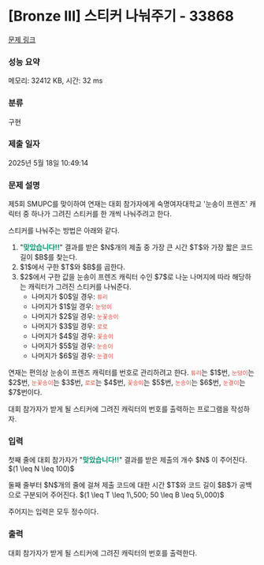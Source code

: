 # [Bronze III] 스티커 나눠주기 - 33868 

[문제 링크](https://www.acmicpc.net/problem/33868) 

### 성능 요약

메모리: 32412 KB, 시간: 32 ms

### 분류

구현

### 제출 일자

2025년 5월 18일 10:49:14

### 문제 설명

<p>제5회 SMUPC를 맞이하여 연재는 대회 참가자에게 숙명여자대학교 '눈송이 프렌즈' 캐릭터 중 하나가 그려진 스티커를 한 개씩 나눠주려고 한다.</p>

<p>스티커를 나눠주는 방법은 아래와 같다.</p>

<ol>
	<li>"<span style="color:#009874;"><strong>맞았습니다!!</strong></span>" 결과를 받은 $N$개의 제출 중 가장 큰 시간 $T$와 가장 짧은 코드 길이 $B$를 찾는다.</li>
	<li>$1$에서 구한 $T$와 $B$를 곱한다.</li>
	<li>$2$에서 구한 값을 눈송이 프렌즈 캐릭터 수인 $7$로 나눈 나머지에 따라 해당하는 캐릭터가 그려진 스티커를 나눠준다.
	<ul>
		<li>나머지가 $0$일 경우: <span style="color:#e74c3c;"><code>튜리</code></span></li>
		<li>나머지가 $1$일 경우: <span style="color:#e74c3c;"><code>눈덩이</code></span></li>
		<li>나머지가 $2$일 경우: <span style="color:#e74c3c;"><code>눈꽃송이</code></span></li>
		<li>나머지가 $3$일 경우: <span style="color:#e74c3c;"><code>로로</code></span></li>
		<li>나머지가 $4$일 경우: <span style="color:#e74c3c;"><code>꽃송이</code></span></li>
		<li>나머지가 $5$일 경우: <span style="color:#e74c3c;"><code>눈송이</code></span></li>
		<li>나머지가 $6$일 경우: <span style="color:#e74c3c;"><code>눈결이</code></span></li>
	</ul>
	</li>
</ol>

<p>연재는 편의상 눈송이 프렌즈 캐릭터를 번호로 관리하려고 한다. <span style="color:#e74c3c;"><code>튜리</code></span>는 $1$번, <span style="color:#e74c3c;"><code>눈덩이</code></span>는 $2$번, <span style="color:#e74c3c;"><code>눈꽃송이</code></span>는 $3$번, <span style="color:#e74c3c;"><code>로로</code></span>는 $4$번, <span style="color:#e74c3c;"><code>꽃송이</code></span>는 $5$번, <span style="color:#e74c3c;"><code>눈송이</code></span>는 $6$번, <span style="color:#e74c3c;"><code>눈결이</code></span>는 $7$번이다.</p>

<p>대회 참가자가 받게 될 스티커에 그려진 캐릭터의 번호를 출력하는 프로그램을 작성하자.</p>

### 입력 

 <p>첫째 줄에 대회 참가자가 "<span style="color:#009874;"><strong>맞았습니다!!</strong></span>" 결과를 받은 제출의 개수 $N$ 이 주어진다. $(1 \leq N \leq 100)$</p>

<p>둘째 줄부터 $N$개의 줄에 걸쳐 제출 코드에 대한 시간 $T$와 코드 길이 $B$가 공백으로 구분되어 주어진다. $(1 \leq T \leq 1\,500; 50 \leq B \leq 5\,000)$</p>

<p>주어지는 입력은 모두 정수이다.</p>

### 출력 

 <p>대회 참가자가 받게 될 스티커에 그려진 캐릭터의 번호를 출력한다.</p>

